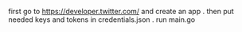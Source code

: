 first go to     https://developer.twitter.com/
and create an app . 
then put needed keys and tokens in credentials.json .
run main.go 

